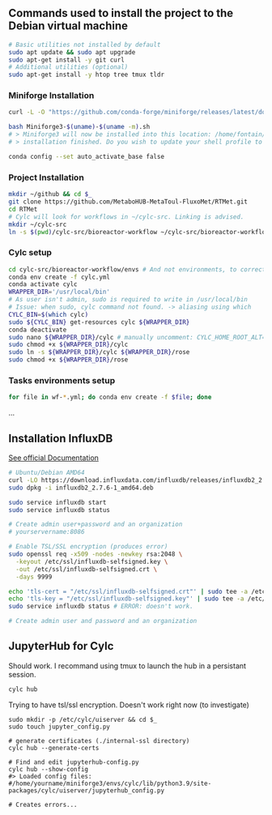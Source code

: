 ## Commands used to install the project to the Debian virtual machine

```bash
# Basic utilities not installed by default
sudo apt update && sudo apt upgrade
sudo apt-get install -y git curl
# Additional utilities (optional)
sudo apt-get install -y htop tree tmux tldr
```
### Miniforge Installation
```bash
curl -L -O "https://github.com/conda-forge/miniforge/releases/latest/download/Miniforge3-$(uname)-$(uname -m).sh"

bash Miniforge3-$(uname)-$(uname -m).sh
# > Miniforge3 will now be installed into this location: /home/fontain/miniforge3
# > installation finished. Do you wish to update your shell profile to automatically initialize conda? >>> [yes]

conda config --set auto_activate_base false
```

### Project Installation
```bash
mkdir ~/github && cd $_
git clone https://github.com/MetaboHUB-MetaToul-FluxoMet/RTMet.git
cd RTMet
# Cylc will look for workflows in ~/cylc-src. Linking is advised.
mkdir ~/cylc-src
ln -s $(pwd)/cylc-src/bioreactor-workflow ~/cylc-src/bioreactor-workflow
```

### Cylc setup
```bash
cd cylc-src/bioreactor-workflow/envs # And not environments, to correct in repo README
conda env create -f cylc.yml
conda activate cylc
WRAPPER_DIR='/usr/local/bin'
# As user isn't admin, sudo is required to write in /usr/local/bin
# Issue: when sudo, cylc command not found. -> aliasing using which
CYLC_BIN=$(which cylc)
sudo ${CYLC_BIN} get-resources cylc ${WRAPPER_DIR}
conda deactivate
sudo nano ${WRAPPER_DIR}/cylc # manually uncomment: CYLC_HOME_ROOT_ALT=${HOME}/miniforge3/envs
sudo chmod +x ${WRAPPER_DIR}/cylc
sudo ln -s ${WRAPPER_DIR}/cylc ${WRAPPER_DIR}/rose
sudo chmod +x ${WRAPPER_DIR}/rose
```

### Tasks environments setup
```bash	
for file in wf-*.yml; do conda env create -f $file; done
```
...


## Installation InfluxDB
[See official Documentation](https://docs.influxdata.com/influxdb/v2/install/?t=Linux#install-influxdb-as-a-service-with-systemd)
```bash	
# Ubuntu/Debian AMD64
curl -LO https://download.influxdata.com/influxdb/releases/influxdb2_2.7.6-1_amd64.deb
sudo dpkg -i influxdb2_2.7.6-1_amd64.deb

sudo service influxdb start
sudo service influxdb status

# Create admin user+password and an organization
# yourservername:8086

# Enable TSL/SSL encryption (produces error)
sudo openssl req -x509 -nodes -newkey rsa:2048 \
  -keyout /etc/ssl/influxdb-selfsigned.key \
  -out /etc/ssl/influxdb-selfsigned.crt \
  -days 9999

echo 'tls-cert = "/etc/ssl/influxdb-selfsigned.crt"' | sudo tee -a /etc/influxdb/config.toml
echo 'tls-key = "/etc/ssl/influxdb-selfsigned.key"' | sudo tee -a /etc/influxdb/config.toml
sudo service influxdb status # ERROR: doesn't work.

# Create admin user and password and an organization
```

## JupyterHub for Cylc

Should work. I recommand using tmux to launch the hub in a persistant session.
```bash	
cylc hub
```

Trying to have tsl/ssl encryption. Doesn't work right now (to investigate)
```
sudo mkdir -p /etc/cylc/uiserver && cd $_
sudo touch jupyter_config.py

# generate certificates (./internal-ssl directory)
cylc hub --generate-certs

# Find and edit jupyterhub-config.py
cylc hub --show-config
#> Loaded config files:
#/home/yourname/miniforge3/envs/cylc/lib/python3.9/site-packages/cylc/uiserver/jupyterhub_config.py

# Creates errors...
```


